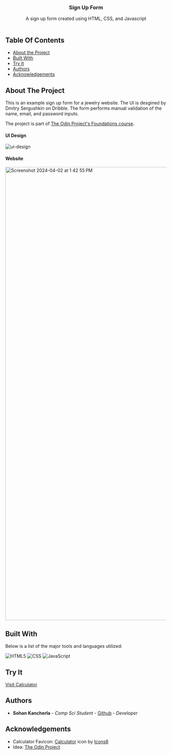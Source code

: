 <br/>
<p align="center">
  <h3 align="center">Sign Up Form</h3>

  <p align="center">
    A sign up form created using HTML, CSS, and Javascript
    <br/>
    <br/>
  </p>
</p>

## Table Of Contents

* [About the Project](#about-the-project)
* [Built With](#built-with)
* [Try It](#try-it)
* [Authors](#authors)
* [Acknowledgements](#acknowledgements)

## About The Project

This is an example sign up form for a jewelry website. The UI is desgined by Dmitry Sergushkin on Dribble. The form performs manual validation of the name, email, and password inputs. 

The project is part of [The Odin Project's Foundations course](https://www.theodinproject.com/lessons/node-path-intermediate-html-and-css-sign-up-form).

#### UI Design
![ui-design](https://github.com/sohankancherla/sign-up/assets/30853467/87755df9-d4d9-4115-933d-25ca7cb9a602)

#### Website
<img width="1415" alt="Screenshot 2024-04-02 at 1 42 55 PM" src="https://github.com/sohankancherla/sign-up/assets/30853467/66b626bb-7b03-455f-a79a-6b7565d41c1c">


## Built With

Below is a list of the major tools and languages utilized:

  ![HTML5](https://img.shields.io/badge/html5-%23E34F26.svg?style=for-the-badge&logo=html5&logoColor=white)
  ![CSS](https://img.shields.io/badge/CSS3-1572B6?style=for-the-badge&logo=css3&logoColor=white)
  ![JavaScript](https://img.shields.io/badge/JavaScript-323330?style=for-the-badge&logo=javascript&logoColor=F7DF1E)

## Try It

[Visit Calculator](https://sohankancherla.github.io/calculator/)

## Authors

* **Sohan Kancherla** - *Comp Sci Student* - [Github](https://github.com/sohankancherla) - *Developer*

## Acknowledgements

* Calculator Favicon: <a target="_blank" href="https://icons8.com/icon/qROByL3Wa2xL/calculator">Calculator</a> icon by <a target="_blank" href="https://icons8.com">Icons8</a>
* Idea: [The Odin Project](https://www.theodinproject.com/)
